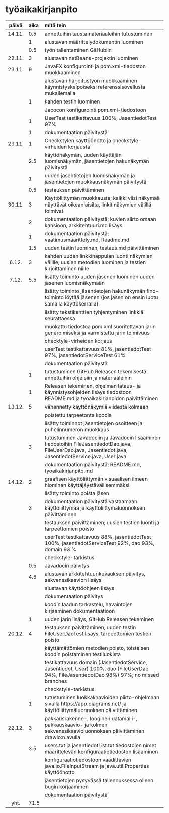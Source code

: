 # työaikakirjanpito

| päivä	| aika | mitä tein  |
| :----: | :----- | :----- |
| 14.11. | 0.5	  | annettuihin taustamateriaaleihin tutustuminen | 
|	 | 1      | alustavan määrittelydokumentin luominen |
|        | 0.5    | työn tallentaminen GitHubiin |
| 22.11. | 3      | alustavan netBeans-projektin luominen |
| 23.11. | 9      | JavaFX konfigurointi ja pom.xml-tiedoston muokkaaminen |
|        |        | alustavan harjoitustyön muokkaaminen käynnistyskelpoiseksi referenssisovellusta mukailemalla |
|        | 1      | kahden testin luominen |
|        |        | Jacocon konfigurointi pom.xml-tiedostoon | 
|        | 1      | UserTest testikattavuus 100%, JasentiedotTest 97% |
|        | 1      | dokumentaation päivitystä |
| 29.11. | 1      | Checkstylen käyttöönotto ja checkstyle-virheiden korjausta
|        | 2.5    | käyttönäkymän, uuden käyttäjän luomisnäkymän, jäsentietojen hakunäkymän päivitystä |
|        | 1      | uuden jäsentietojen luomisnäkymän ja jäsentietojen muokkausnäkymän päivitystä |
|        | 0.5    | testauksen päivittäminen |
| 30.11. | 3      | Käyttöliittymän muokkausta; kaikki viisi näkymää näyttävät oikeanlaisilta, linkit näkymien välillä toimivat |
|        | 2      | dokumentaation päivitystä; kuvien siirto omaan kansioon, arkkitehtuuri.md lisäys |  
|        | 1      | dokumentaation päivitystä; vaatimusmaarittely.md, Readme.md |
|        | 1.5    | uuden testin luominen, testaus.md päivittäminen |
| 6.12.  | 3      | kahden uuden linkkinappulan luonti näkymien välille, uusien metodien luominen ja testien kirjoittaminen niille | 
| 7.12.  | 5.5    | lisätty toiminto uuden jäsenen luominen uuden jäsenen luomisnäkymään |
|        |        | lisätty toiminto jäsentietojen hakunäkymän find- toiminto löytää jäsenen (jos jäsen on ensin luotu samalla käyttökerralla) |
|        |        | lisätty tekstikenttien tyhjentyminen linkkiä seurattaessa |
|        |        | muokattu tiedostoa pom.xml suoritettavan jarin generoimiseksi ja varmistettu jarin toimivuus |
|        |        | checktyle-virheiden korjaus |
|        |        | userTest testikattavuus 81%, jasentiedotTest 97%, jasentiedotServiceTest 61% |
|        |        | dokumentaation päivitystä |
|        | 1      | tutustuminen GitHub Releasen tekemisestä annettuihin ohjeisiin ja materiaaleihin |
|        | 1      | Releasen tekeminen, ohjelman lataus- ja käynnistysohjeiden lisäys tiedostoon README.md ja työaikakirjanpidon päivittäminen |
| 13.12. | 5      | vähennetty käyttönäkymiä viidestä kolmeen |
|        |        | poistettu tarpeetonta koodia |
|        |        | lisätty toiminnot jäsentietojen osoitteen ja puhelinnumeron muokkaus |
|        | 3      | tutustuminen Javadociin ja Javadocin lisääminen tiedostoihin FileJasentiedotDao.java, FileUserDao.java, Jasentiedot.java, JasentiedotService.java, User.java |
|        |        | dokumentaation päivitystä; README.md, tyoaikakirjanpito.md |
| 14.12. | 2      | graafisen käyttöliittymän visuaalisen ilmeen hiominen käyttäjäystävällisemmäksi |
|        |        | lisätty toiminto poista jäsen |
|        | 3      | dokumentaation päivitystä vastaamaan käyttöliittymää ja käyttöliittymaluonnoksen päivittäminen |
|        |        | testauksen päivittäminen; uusien testien luonti ja tarpeettomien poisto |
|        |        | userTest testikattavuus 88%, jasentiedotTest 100%, jasentiedotServiceTest 92%, dao 93%, domain 93 % |
|        |        | checkstyle-tarkistus |
|        | 0.5    | Javadocin päivitys |
|        | 4.5    | alustavan arkkitehtuurikuvauksen päivitys, sekvenssikaavion lisäys |
|        |        | alustavan käyttöohjeen lisäys |
|        |        | dokumentaation päivitys |
|        |        | koodin laadun tarkastelu, havaintojen kirjaaminen dokumentaatioon |
|        | 1      | uuden jarin lisäys, GitHub Releasen tekeminen |
| 20.12. | 4      | testauksen päivittäminen; uuden testin FileUserDaoTest lisäys, tarpeettomien testien poisto |
|        |        | käyttämättömien metodien poisto, toisteisen koodin poistaminen testiluokista |
|        |        | testikattavuus domain (JasentiedotService, Jasentiedot, User) 100%, dao (FileUserDao 94%, FileJasentiedotDao 98%) 97%; no missed branches |
|        |        | checkstyle-tarkistus |
|        | 1      | tutustuminen luokkakaavioiden piirto-ohjelmaan sivulla https://app.diagrams.net/ ja käyttöliittymäluonnoksen päivittäminen |
| 22.12. | 3      | pakkausrakenne-, looginen datamalli-, pakkauskaavio- ja kolmen sekvenssikaavioluonnoksen päivittäminen drawio:n avulla |
|        | 3.5    | users.txt ja jasentiedotList.txt tiedostojen nimet määrittelevän konfiguraatiotiedoston lisääminen |
|        |        | konfiguraatiotiedostoon vaadittavien java.io.FileInputStream ja java.util.Properties käyttöönotto |
|        |        | jäsentietojen pysyvässä tallennuksessa olleen bugin korjaaminen |
|        |        | dokumentaation päivitystä |
| yht.	 | 71.5   | |